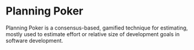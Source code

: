 # Planning Poker

Planning Poker is a consensus-based, gamified technique for estimating, mostly used to estimate effort or relative size of development goals in software development.
